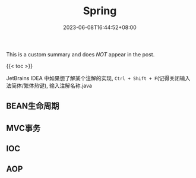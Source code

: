 ﻿---
title: "Spring"
date: 2023-06-08T16:44:52+08:00
categories:
- Java
- WebFramework
tags:
- Java
- Spring
keywords:
- java
- spring
- bean
- ioc
- aop
clearReading: true
#thumbnailImage: //example.com/static/A.png
thumbnailImage: image-1.png
thumbnailImagePosition: bottom
autoThumbnailImage: yes
metaAlignment: center
#coverImage: //example.com/static/B.png
coverImage: image-2.png
coverCaption: "A beautiful image"
coverMeta: out
coverSize: full
comments: false
showTags: true
showPagination: true
showSocial: true
showDate: true
---

This is a custom summary and does *NOT* appear in the post.
<!--more-->

{{< toc >}}

JetBrains IDEA 中如果想了解某个注解的实现, `Ctrl + Shift + F`(记得关闭输入法简体/繁体热键), 输入注解名称.java

## BEAN生命周期

## MVC事务

## IOC

## AOP
